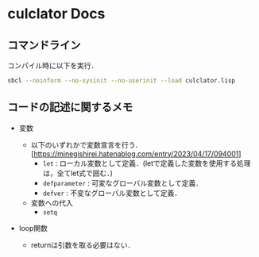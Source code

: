 # culclator Docs

## コマンドライン

コンパイル時に以下を実行．

```bash
sbcl --noinform --no-sysinit --no-userinit --load culclator.lisp
```

## コードの記述に関するメモ

- 変数
  - 以下のいずれかで変数宣言を行う．[https://minegishirei.hatenablog.com/entry/2023/04/17/094001]
    - `let` : ローカル変数として定義．(letで定義した変数を使用する処理は，全てlet式で囲む．)
    - `defparameter` : 可変なグローバル変数として定義．
    - `defver` : 不変なグローバル変数として定義．
  - 変数への代入
    - `setq`

- loop関数
  - returnは引数を取る必要はない．
